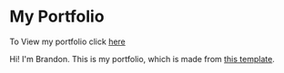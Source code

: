 # My Portfolio

To View my portfolio click [here](https://boom123bam.github.io/minimal-portfolio/)

Hi! I'm Brandon. This is my portfolio, which is made from [this template](https://github.com/nisarhassan12/portfolio-template).
